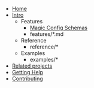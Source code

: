 * [Home](index.md)
* [Intro](intro.md)
  * Features
    * [Magic Config Schemas](features/auto_schema.md)
    * features/*.md
  * Reference
    * reference/*
  * Examples
    * examples/*
* [Related projects](related.md)
* [Getting Help](help.md)
* [Contributing](contributing.md)
